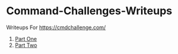 # Command-Challenges-Writeups
Writeups For https://cmdchallenge.com/ 


1. [ Part One ](https://github.com/Th3Mast3rM1nd/Command-Challenges-Writeups/blob/main/Part1.md)
2. [ Part Two ](https://github.com/Th3Mast3rM1nd/Command-Challenges-Writeups/blob/main/Part2.md)




